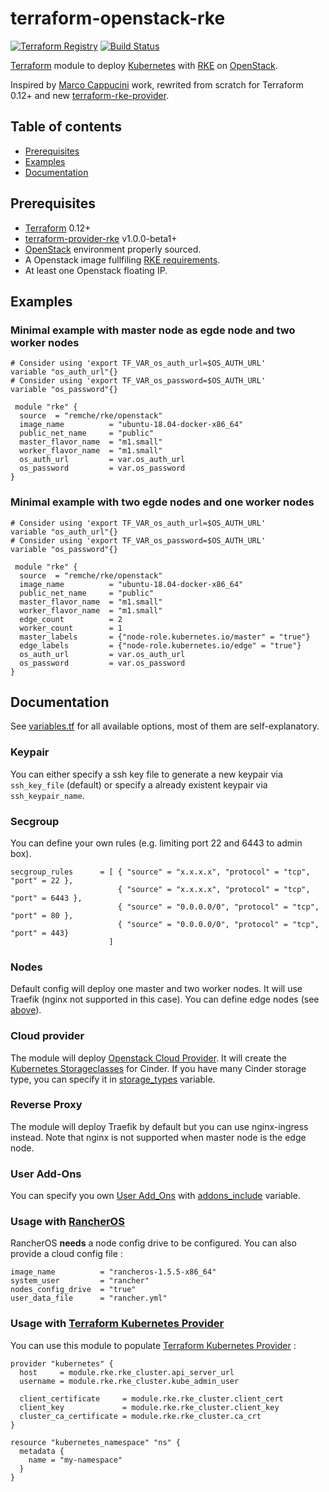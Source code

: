 # terraform-openstack-rke

[![Terraform Registry](https://img.shields.io/badge/terraform-registry-blue.svg)](https://registry.terraform.io/modules/remche/rke/openstack)
[![Build Status](https://travis-ci.com/remche/terraform-openstack-rke.svg?branch=master)](https://travis-ci.com/remche/terraform-openstack-rke)

[Terraform](https://www.terraform.io/) module to deploy [Kubernetes](https://kubernetes.io) with [RKE](https://rancher.com/docs/rke/latest/en/) on [OpenStack](https://www.openstack.org/).

Inspired by [Marco Cappucini](https://github.com/mcapuccini/terraform-openstack-rke) work, rewrited from scratch for Terraform 0.12+ and new [terraform-rke-provider](https://github.com/rancher/terraform-provider-rke).

## Table of contents
- [Prerequisites](#prerequisites)
- [Examples](#examples)
- [Documentation](#documentation)

## Prerequisites

- [Terraform](https://www.terraform.io/) 0.12+
- [terraform-provider-rke](https://github.com/rancher/terraform-provider-rke) v1.0.0-beta1+
- [OpenStack](https://docs.openstack.org/zh_CN/user-guide/common/cli-set-environment-variables-using-openstack-rc.html) environment properly sourced.
- A Openstack image fullfiling [RKE requirements](https://rancher.com/docs/rke/latest/en/os/).
- At least one Openstack floating IP.

## Examples
### Minimal example with master node as egde node and two worker nodes

```hcl
# Consider using 'export TF_VAR_os_auth_url=$OS_AUTH_URL'
variable "os_auth_url"{}
# Consider using 'export TF_VAR_os_password=$OS_AUTH_URL'
variable "os_password"{}

 module "rke" {
  source  = "remche/rke/openstack"
  image_name          = "ubuntu-18.04-docker-x86_64"
  public_net_name     = "public"
  master_flavor_name  = "m1.small"
  worker_flavor_name  = "m1.small"
  os_auth_url         = var.os_auth_url
  os_password         = var.os_password
}
```

###  Minimal example with two egde nodes and one worker nodes

```hcl
# Consider using 'export TF_VAR_os_auth_url=$OS_AUTH_URL'
variable "os_auth_url"{}
# Consider using 'export TF_VAR_os_password=$OS_AUTH_URL'
variable "os_password"{}

 module "rke" {
  source  = "remche/rke/openstack"
  image_name          = "ubuntu-18.04-docker-x86_64"
  public_net_name     = "public"
  master_flavor_name  = "m1.small"
  worker_flavor_name  = "m1.small"
  edge_count          = 2
  worker_count        = 1
  master_labels       = {"node-role.kubernetes.io/master" = "true"}
  edge_labels         = {"node-role.kubernetes.io/edge" = "true"}
  os_auth_url         = var.os_auth_url
  os_password         = var.os_password
}
```

## Documentation

See [variables.tf](variables.tf) for all available options, most of them are self-explanatory.

### Keypair

You can either specify a ssh key file to generate a new keypair via `ssh_key_file` (default) or specify a already existent keypair via `ssh_keypair_name`.

### Secgroup

You can define your own rules (e.g. limiting port 22 and 6443 to admin box).

```hcl
secgroup_rules      = [ { "source" = "x.x.x.x", "protocol" = "tcp", "port" = 22 },
                        { "source" = "x.x.x.x", "protocol" = "tcp", "port" = 6443 },
                        { "source" = "0.0.0.0/0", "protocol" = "tcp", "port" = 80 },
                        { "source" = "0.0.0.0/0", "protocol" = "tcp", "port" = 443}
                      ]
```

### Nodes

Default config will deploy one master and two worker nodes. It will use Traefik (nginx not supported in this case).
You can define edge nodes (see [above](#minimal-example-with-two-egde-nodes-and-one-worker-nodes)).

### Cloud provider

The module will deploy [Openstack Cloud Provider](https://rancher.com/docs/rke/latest/en/config-options/cloud-providers/openstack/). 
It will create the [Kubernetes Storageclasses](https://kubernetes.io/docs/concepts/storage/storage-classes/) for Cinder. If you have many Cinder storage type, you can specify it in [storage_types](variables.tf#L164) variable.

### Reverse Proxy

The module will deploy Traefik by default but you can use nginx-ingress instead. Note that nginx is not supported when master node is the edge node.

### User Add-Ons

You can specify you own [User Add_Ons](https://rancher.com/docs/rke/latest/en/config-options/add-ons/user-defined-add-ons/) with [addons_include](variables.tf#176) variable.

### Usage with [RancherOS](https://rancher.com/rancher-os/)

RancherOS **needs** a node config drive to be configured. You can also provide a cloud config file :

```hcl
image_name          = "rancheros-1.5.5-x86_64"
system_user         = "rancher"
nodes_config_drive  = "true"
user_data_file      = "rancher.yml"
```

### Usage with [Terraform Kubernetes Provider](https://www.terraform.io/docs/providers/kubernetes/index.html)

You can use this module to populate [Terraform Kubernetes Provider](https://www.terraform.io/docs/providers/kubernetes/index.html) :

```hcl
provider "kubernetes" {
  host     = module.rke.rke_cluster.api_server_url
  username = module.rke.rke_cluster.kube_admin_user

  client_certificate     = module.rke.rke_cluster.client_cert
  client_key             = module.rke.rke_cluster.client_key
  cluster_ca_certificate = module.rke.rke_cluster.ca_crt
}

resource "kubernetes_namespace" "ns" {
  metadata {
    name = "my-namespace"
  }
}
```
